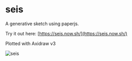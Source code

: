 ﻿# seis

A generative sketch using paperjs.

Try it out here: [https://seis.now.sh/](https://seis.now.sh/)

Plotted with Axidraw v3

![seis](https://user-images.githubusercontent.com/26900172/147999364-e36fb2a5-636c-4669-8c6d-7f0ee8974bc5.jpg)
